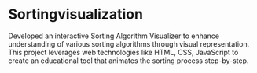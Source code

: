# Sortingvisualization
Developed an interactive Sorting Algorithm Visualizer to enhance understanding of various sorting algorithms through visual representation. This project leverages web technologies like HTML, CSS, JavaScript to create an educational tool that animates the sorting process step-by-step.
